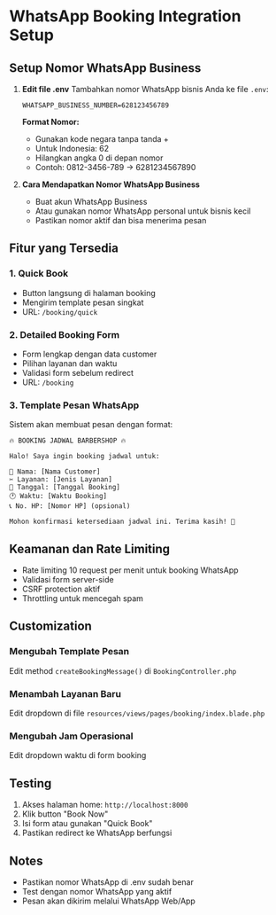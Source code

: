 # WhatsApp Booking Integration Setup

## Setup Nomor WhatsApp Business

1. **Edit file .env**
   Tambahkan nomor WhatsApp bisnis Anda ke file `.env`:
   ```
   WHATSAPP_BUSINESS_NUMBER=628123456789
   ```
   
   **Format Nomor:**
   - Gunakan kode negara tanpa tanda +
   - Untuk Indonesia: 62
   - Hilangkan angka 0 di depan nomor
   - Contoh: 0812-3456-789 → 6281234567890

2. **Cara Mendapatkan Nomor WhatsApp Business**
   - Buat akun WhatsApp Business
   - Atau gunakan nomor WhatsApp personal untuk bisnis kecil
   - Pastikan nomor aktif dan bisa menerima pesan

## Fitur yang Tersedia

### 1. Quick Book
- Button langsung di halaman booking
- Mengirim template pesan singkat
- URL: `/booking/quick`

### 2. Detailed Booking Form
- Form lengkap dengan data customer
- Pilihan layanan dan waktu
- Validasi form sebelum redirect
- URL: `/booking`

### 3. Template Pesan WhatsApp
Sistem akan membuat pesan dengan format:
```
🔥 BOOKING JADWAL BARBERSHOP 🔥

Halo! Saya ingin booking jadwal untuk:

👤 Nama: [Nama Customer]
✂️ Layanan: [Jenis Layanan]
📅 Tanggal: [Tanggal Booking]
🕐 Waktu: [Waktu Booking]
📞 No. HP: [Nomor HP] (opsional)

Mohon konfirmasi ketersediaan jadwal ini. Terima kasih! 🙏
```

## Keamanan dan Rate Limiting

- Rate limiting 10 request per menit untuk booking WhatsApp
- Validasi form server-side
- CSRF protection aktif
- Throttling untuk mencegah spam

## Customization

### Mengubah Template Pesan
Edit method `createBookingMessage()` di `BookingController.php`

### Menambah Layanan Baru
Edit dropdown di file `resources/views/pages/booking/index.blade.php`

### Mengubah Jam Operasional
Edit dropdown waktu di form booking

## Testing

1. Akses halaman home: `http://localhost:8000`
2. Klik button "Book Now"
3. Isi form atau gunakan "Quick Book"
4. Pastikan redirect ke WhatsApp berfungsi

## Notes
- Pastikan nomor WhatsApp di .env sudah benar
- Test dengan nomor WhatsApp yang aktif
- Pesan akan dikirim melalui WhatsApp Web/App
